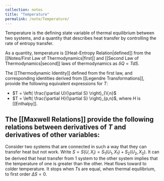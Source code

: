```yaml
---
collection: notes
title: "Temperature"
permalink: /note/Temperature/
---
```

Temperature is the defining state variable of thermal equilibrium between two systems, and a quantity that describes heat transfer by controlling the rate of entropy transfer.

As a quantity, temperature is [[Heat-Entropy Relation|defined]] from the [[Notes/First Law of Thermodynamics|first]] and [[Second Law of Thermodynamics|second]] laws of thermodynamics as $\delta Q = T dS$. 

The [[Thermodynamic Identity]] defined from the first law, and corresponding identities derived from [[Legendre Transformations]], provide the following equivalent expressions for $T$:
- $T = \left( \frac{\partial U}{\partial S} \right)_{V,n}$
- $T = \left( \frac{\partial H}{\partial S} \right)_{p,n}$, where $H$ is [[Enthalpy]].

The [[Maxwell Relations]] provide the following relations between derivatives of $T$ and derivatives of other variables:
- 



Consider two systems that are connected in such a way that they can transfer heat but not work. Write $S = S(U,X_i) = S_1(U_1,X_1) + S_2(U_2,X_2)$.
It can be derived that heat transfer from 1 system to the other system implies that the temperature of one is greater than the other. Heat flows toward to colder temperature. It stops when $T$s are equal, when thermal equilibrium, to first order $\Delta S = 0$. 

